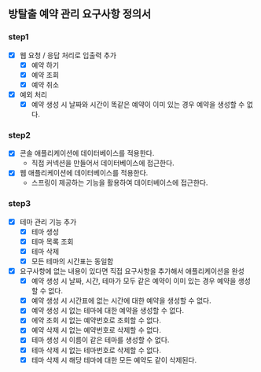 ## 방탈출 예약 관리 요구사항 정의서

### step1
  - [x] 웹 요청 / 응답 처리로 입출력 추가
     - [x] 예약 하기
     - [x] 예약 조회
     - [x] 예약 취소
  - [x] 예외 처리
    - [x] 예약 생성 시 날짜와 시간이 똑같은 예약이 이미 있는 경우 예약을 생성할 수 없다.

### step2
- [x] 콘솔 애플리케이션에 데이터베이스를 적용한다.
  - 직접 커넥션을 만들어서 데이터베이스에 접근한다.
- [x] 웹 애플리케이션에 데이터베이스를 적용한다.
  - 스프링이 제공하는 기능을 활용하여 데이터베이스에 접근한다.

### step3
- [x] 테마 관리 기능 추가
  - [x] 테마 생성
  - [x] 테마 목록 조회
  - [x] 테마 삭제
  - [x] 모든 테마의 시간표는 동일함
- [x] 요구사항에 없는 내용이 있다면 직접 요구사항을 추가해서 애플리케이션을 완성
  - [x] 예약 생성 시 날짜, 시간, 테마가 모두 같은 예약이 이미 있는 경우 예약을 생성할 수 없다.
  - [x] 예약 생성 시 시간표에 없는 시간에 대한 예약을 생성할 수 없다.
  - [x] 예약 생성 시 없는 테마에 대한 예약을 생성할 수 없다.
  - [x] 에약 조회 시 없는 예약번호로 조회할 수 없다.
  - [x] 예약 삭제 시 없는 예약번호로 삭제할 수 없다.
  - [x] 테마 생성 시 이름이 같은 테마를 생성할 수 없다.
  - [x] 테마 삭제 시 없는 테마번호로 삭제할 수 없다.
  - [x] 테마 삭제 시 해당 테마에 대한 모든 예약도 같이 삭제된다.